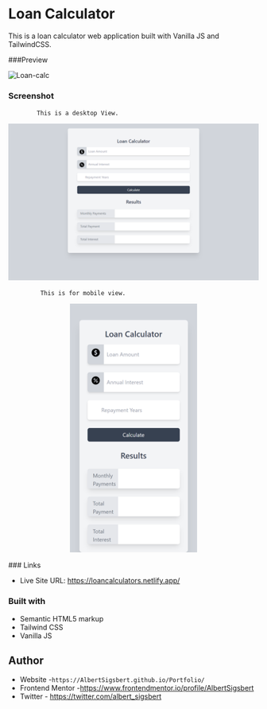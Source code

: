# Loan Calculator

This is a loan calculator web application built with Vanilla JS and TailwindCSS.

###Preview

![Loan-calc](https://user-images.githubusercontent.com/66664314/117400242-e4515000-af0a-11eb-9923-611c48a1bad7.gif)


### Screenshot

            This is a desktop View.

<img src="dist/img/loan-calc-desktop.png">

             This is for mobile view.

<p align="center">
   <img src="dist/img/loan-calc-mobile.png" height="500px">
  </p>
### Links

- Live Site URL: https://loancalculators.netlify.app/

### Built with

- Semantic HTML5 markup
- Tailwind CSS
- Vanilla JS

## Author

- Website -`https://AlbertSigsbert.github.io/Portfolio/`
- Frontend Mentor -https://www.frontendmentor.io/profile/AlbertSigsbert
- Twitter - https://twitter.com/albert_sigsbert
